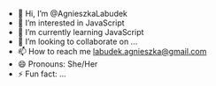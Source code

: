 - 👋 Hi, I’m @AgnieszkaLabudek
- 👀 I’m interested in JavaScript
- 🌱 I’m currently learning JavaScript
- 💞️ I’m looking to collaborate on ...
- 📫 How to reach me labudek.agnieszka@gmail.com
- 😄 Pronouns: She/Her
- ⚡ Fun fact: ...

<!---
AgnieszkaLabudek/AgnieszkaLabudek is a ✨ special ✨ repository because its `README.md` (this file) appears on your GitHub profile.
You can click the Preview link to take a look at your changes.
--->
